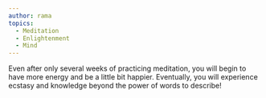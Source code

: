 ```yaml
---
author: rama
topics:
  - Meditation
  - Enlightenment
  - Mind
---
```


Even after only several weeks of practicing meditation, you will begin to have more energy and be a little bit happier. Eventually, you will experience ecstasy and knowledge beyond the power of words to describe!
